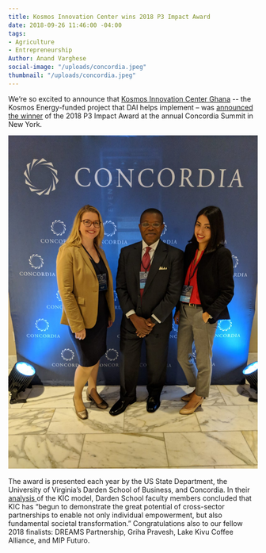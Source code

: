 ```yaml
---
title: Kosmos Innovation Center wins 2018 P3 Impact Award
date: 2018-09-26 11:46:00 -04:00
tags:
- Agriculture
- Entrepreneurship
Author: Anand Varghese
social-image: "/uploads/concordia.jpeg"
thumbnail: "/uploads/concordia.jpeg"
---
```


We’re so excited to announce that [Kosmos Innovation Center Ghana](https://dai-global-digital.com/catalyzing-ghanas-growing-agritech-ecosystem.html) -- the Kosmos Energy-funded project that DAI helps implement – was [announced the winner](https://wirenews.org/press-release/kosmos-innovation-center-wins-2018-p3-impact-award/) of the 2018 P3 Impact Award at the annual Concordia Summit in New York. 

![concordia.jpeg](/uploads/concordia.jpeg)

The award is presented each year by the US State Department, the University of Virginia’s Darden School of Business, and Concordia. In their [analysis ](https://ideas.darden.virginia.edu/2018/09/kosmos-innovation-center-a-p3-partnership/)of the KIC model, Darden School faculty members concluded that KIC has “begun to demonstrate the great potential of cross-sector partnerships to enable not only individual empowerment, but also fundamental societal transformation.” Congratulations also to our fellow 2018 finalists: DREAMS Partnership, Griha Pravesh, Lake Kivu Coffee Alliance, and MIP Futuro.
